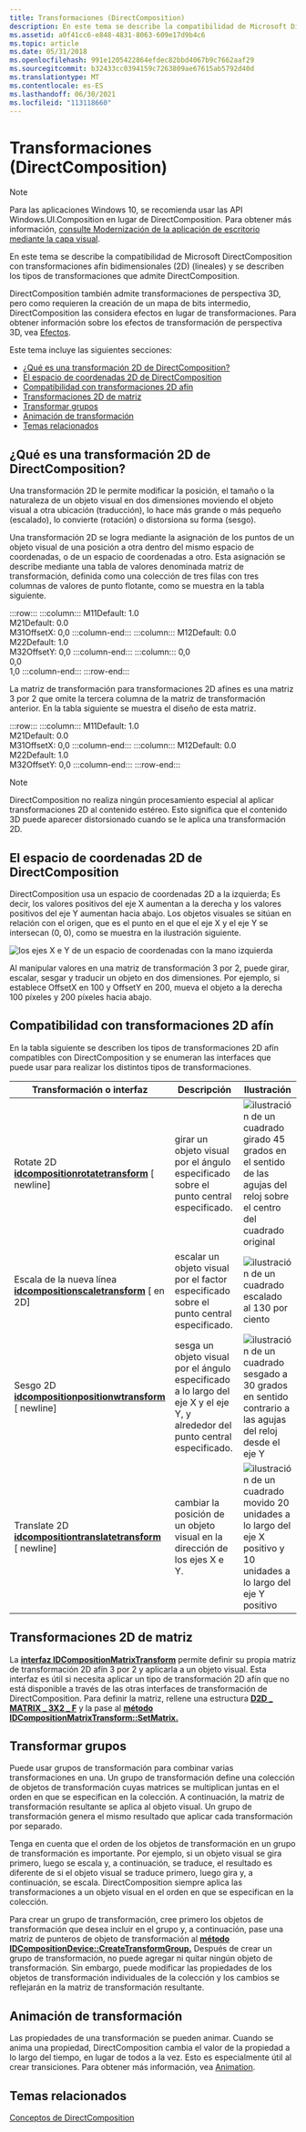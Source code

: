 ```yaml
---
title: Transformaciones (DirectComposition)
description: En este tema se describe la compatibilidad de Microsoft DirectComposition con transformaciones afín bidimensionales (2D) (lineales) y se describen los tipos de transformaciones que admite DirectComposition.
ms.assetid: a0f41cc6-e848-4831-8063-609e17d9b4c6
ms.topic: article
ms.date: 05/31/2018
ms.openlocfilehash: 991e1205422864efdec82bbd4067b9c7662aaf29
ms.sourcegitcommit: b32433cc0394159c7263809ae67615ab5792d40d
ms.translationtype: MT
ms.contentlocale: es-ES
ms.lasthandoff: 06/30/2021
ms.locfileid: "113118660"
---
```

# <a name="transforms-directcomposition"></a>Transformaciones (DirectComposition)

> [!NOTE]
> Para las aplicaciones Windows 10, se recomienda usar las API Windows.UI.Composition en lugar de DirectComposition. Para obtener más información, [consulte Modernización de la aplicación de escritorio mediante la capa visual](/windows/uwp/composition/visual-layer-in-desktop-apps).

En este tema se describe la compatibilidad de Microsoft DirectComposition con transformaciones afín bidimensionales (2D) (lineales) y se describen los tipos de transformaciones que admite DirectComposition.

DirectComposition también admite transformaciones de perspectiva 3D, pero como requieren la creación de un mapa de bits intermedio, DirectComposition las considera efectos en lugar de transformaciones. Para obtener información sobre los efectos de transformación de perspectiva 3D, vea [Efectos](effects.md).

Este tema incluye las siguientes secciones:

-   [¿Qué es una transformación 2D de DirectComposition?](#what-is-a-directcomposition-2d-transform)
-   [El espacio de coordenadas 2D de DirectComposition](#the-directcomposition-2d-coordinate-space)
-   [Compatibilidad con transformaciones 2D afín](#support-for-affine-2d-transforms)
-   [Transformaciones 2D de matriz](#matrix-2d-transforms)
-   [Transformar grupos](#transform-groups)
-   [Animación de transformación](#transform-animation)
-   [Temas relacionados](#related-topics)

## <a name="what-is-a-directcomposition-2d-transform"></a>¿Qué es una transformación 2D de DirectComposition?

Una transformación 2D le permite modificar la posición, el tamaño o la naturaleza de un objeto visual en dos dimensiones moviendo el objeto visual a otra ubicación (traducción), lo hace más grande o más pequeño (escalado), lo convierte (rotación) o distorsiona su forma (sesgo).

Una transformación 2D se logra mediante la asignación de los puntos de un objeto visual de una posición a otra dentro del mismo espacio de coordenadas, o de un espacio de coordenadas a otro. Esta asignación se describe mediante una tabla de valores denominada matriz de transformación, definida como una colección de tres filas con tres columnas de valores de punto flotante, como se muestra en la tabla siguiente.

:::row:::
    :::column:::
        M11Default: 1.0<br/>
        M21Default: 0.0<br/>
        M31OffsetX: 0,0
    :::column-end:::
    :::column:::
        M12Default: 0.0<br/>
        M22Default: 1.0<br/>
        M32OffsetY: 0,0
    :::column-end:::
    :::column:::
        0,0<br/>
        0,0<br/>
        1,0
    :::column-end:::
:::row-end:::

La matriz de transformación para transformaciones 2D afínes es una matriz 3 por 2 que omite la tercera columna de la matriz de transformación anterior. En la tabla siguiente se muestra el diseño de esta matriz.

:::row:::
    :::column:::
        M11Default: 1.0<br/>
        M21Default: 0.0<br/>
        M31OffsetX: 0,0
    :::column-end:::
    :::column:::
        M12Default: 0.0<br/>
        M22Default: 1.0<br/>
        M32OffsetY: 0,0
    :::column-end:::
:::row-end:::

> [!Note]  
> DirectComposition no realiza ningún procesamiento especial al aplicar transformaciones 2D al contenido estéreo. Esto significa que el contenido 3D puede aparecer distorsionado cuando se le aplica una transformación 2D.

 

## <a name="the-directcomposition-2d-coordinate-space"></a>El espacio de coordenadas 2D de DirectComposition

DirectComposition usa un espacio de coordenadas 2D a la izquierda; Es decir, los valores positivos del eje X aumentan a la derecha y los valores positivos del eje Y aumentan hacia abajo. Los objetos visuales se sitúan en relación con el origen, que es el punto en el que el eje X y el eje Y se intersecan (0, 0), como se muestra en la ilustración siguiente.

![los ejes X e Y de un espacio de coordenadas con la mano izquierda](images/coordinatespace.png)

Al manipular valores en una matriz de transformación 3 por 2, puede girar, escalar, sesgar y traducir un objeto en dos dimensiones. Por ejemplo, si establece OffsetX en 100 y OffsetY en 200, mueva el objeto a la derecha 100 píxeles y 200 píxeles hacia abajo.

## <a name="support-for-affine-2d-transforms"></a>Compatibilidad con transformaciones 2D afín

En la tabla siguiente se describen los tipos de transformaciones 2D afín compatibles con DirectComposition y se enumeran las interfaces que puede usar para realizar los distintos tipos de transformaciones.



| Transformación o interfaz                                                                               | Descripción                                                                                              | Ilustración                                                                                                                      |
|---------------------------------------------------------------------------------------------------|----------------------------------------------------------------------------------------------------------|-----------------------------------------------------------------------------------------------------------------------------------|
| Rotate 2D [**idcompositionrotatetransform**](/windows/win32/api/dcomp/nn-dcomp-idcompositionrotatetransform) \[ newline\]          | girar un objeto visual por el ángulo especificado sobre el punto central especificado.                                 | ![ilustración de un cuadrado girado 45 grados en el sentido de las agujas del reloj sobre el centro del cuadrado original](images/rotate.png)               |
| Escala de la nueva línea [**idcompositionscaletransform**](/windows/win32/api/dcomp/nn-dcomp-idcompositionscaletransform) \[ en 2D\]             | escalar un objeto visual por el factor especificado sobre el punto central especificado.                                 | ![ilustración de un cuadrado escalado al 130 por ciento](images/scale.png)                                                                  |
| Sesgo 2D [**idcompositionpositionwtransform**](/windows/win32/api/dcomp/nn-dcomp-idcompositionskewtransform) \[ newline\]                | sesga un objeto visual por el ángulo especificado a lo largo del eje X y el eje Y, y alrededor del punto central especificado. | ![ilustración de un cuadrado sesgado a 30 grados en sentido contrario a las agujas del reloj desde el eje Y](images/skew.png)                                   |
| Translate 2D [**idcompositiontranslatetransform**](/windows/win32/api/dcomp/nn-dcomp-idcompositiontranslatetransform) \[ newline\] | cambiar la posición de un objeto visual en la dirección de los ejes X e Y.                               | ![ilustración de un cuadrado movido 20 unidades a lo largo del eje X positivo y 10 unidades a lo largo del eje Y positivo](images/translate.png) |



 

## <a name="matrix-2d-transforms"></a>Transformaciones 2D de matriz

La [**interfaz IDCompositionMatrixTransform**](/windows/win32/api/dcomp/nn-dcomp-idcompositionmatrixtransform) permite definir su propia matriz de transformación 2D afín 3 por 2 y aplicarla a un objeto visual. Esta interfaz es útil si necesita aplicar un tipo de transformación 2D afín que no está disponible a través de las otras interfaces de transformación de DirectComposition. Para definir la matriz, rellene una estructura [**D2D \_ MATRIX \_ 3X2 \_ F**](/windows/desktop/api/dcommon/ns-dcommon-d2d_matrix_3x2_f) y la pase al [**método IDCompositionMatrixTransform::SetMatrix.**](/windows/win32/api/dcomp/nf-dcomp-idcompositionmatrixtransform-setmatrix)

## <a name="transform-groups"></a>Transformar grupos

Puede usar grupos de transformación para combinar varias transformaciones en una. Un grupo de transformación define una colección de objetos de transformación cuyas matrices se multiplican juntas en el orden en que se especifican en la colección. A continuación, la matriz de transformación resultante se aplica al objeto visual. Un grupo de transformación genera el mismo resultado que aplicar cada transformación por separado.

Tenga en cuenta que el orden de los objetos de transformación en un grupo de transformación es importante. Por ejemplo, si un objeto visual se gira primero, luego se escala y, a continuación, se traduce, el resultado es diferente de si el objeto visual se traduce primero, luego gira y, a continuación, se escala. DirectComposition siempre aplica las transformaciones a un objeto visual en el orden en que se especifican en la colección.

Para crear un grupo de transformación, cree primero los objetos de transformación que desea incluir en el grupo y, a continuación, pase una matriz de punteros de objeto de transformación al [**método IDCompositionDevice::CreateTransformGroup.**](/windows/win32/api/dcomp/nf-dcomp-idcompositiondevice-createtransformgroup) Después de crear un grupo de transformación, no puede agregar ni quitar ningún objeto de transformación. Sin embargo, puede modificar las propiedades de los objetos de transformación individuales de la colección y los cambios se reflejarán en la matriz de transformación resultante.

## <a name="transform-animation"></a>Animación de transformación

Las propiedades de una transformación se pueden animar. Cuando se anima una propiedad, DirectComposition cambia el valor de la propiedad a lo largo del tiempo, en lugar de todos a la vez. Esto es especialmente útil al crear transiciones. Para obtener más información, vea [Animation](animation.md).

## <a name="related-topics"></a>Temas relacionados

<dl> <dt>

[Conceptos de DirectComposition](directcomposition-concepts.md)
</dt> </dl>

 

 
